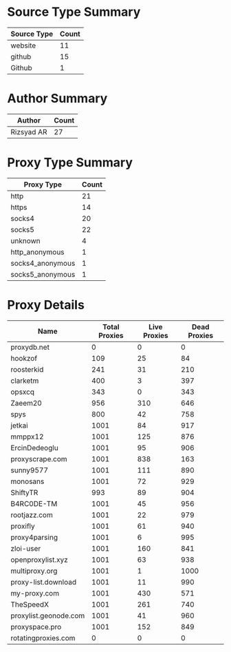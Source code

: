 # Source Type Summary

| Source Type | Count |
|-------------|-------|
| website | 11 |
| github | 15 |
| Github | 1 |


# Author Summary

| Author | Count |
|--------|-------|
| Rizsyad AR | 27 |


# Proxy Type Summary

| Proxy Type | Count |
|------------|-------|
| http | 21 |
| https | 14 |
| socks4 | 20 |
| socks5 | 22 |
| unknown | 4 |
| http_anonymous | 1 |
| socks4_anonymous | 1 |
| socks5_anonymous | 1 |


# Proxy Details

| Name | Total Proxies | Live Proxies | Dead Proxies |
|------|---------------|--------------|---------------|
| proxydb.net | 0 | 0 | 0 |
| hookzof | 109 | 25 | 84 |
| roosterkid | 241 | 31 | 210 |
| clarketm | 400 | 3 | 397 |
| opsxcq | 343 | 0 | 343 |
| Zaeem20 | 956 | 310 | 646 |
| spys | 800 | 42 | 758 |
| jetkai | 1001 | 84 | 917 |
| mmppx12 | 1001 | 125 | 876 |
| ErcinDedeoglu | 1001 | 95 | 906 |
| proxyscrape.com | 1001 | 838 | 163 |
| sunny9577 | 1001 | 111 | 890 |
| monosans | 1001 | 72 | 929 |
| ShiftyTR | 993 | 89 | 904 |
| B4RC0DE-TM | 1001 | 45 | 956 |
| rootjazz.com | 1001 | 22 | 979 |
| proxifly | 1001 | 61 | 940 |
| proxy4parsing | 1001 | 6 | 995 |
| zloi-user | 1001 | 160 | 841 |
| openproxylist.xyz | 1001 | 63 | 938 |
| multiproxy.org | 1001 | 1 | 1000 |
| proxy-list.download | 1001 | 11 | 990 |
| my-proxy.com | 1001 | 430 | 571 |
| TheSpeedX | 1001 | 261 | 740 |
| proxylist.geonode.com | 1001 | 41 | 960 |
| proxyspace.pro | 1001 | 152 | 849 |
| rotatingproxies.com | 0 | 0 | 0 |
